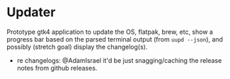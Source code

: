 # Updater

Prototype gtk4 application to update the OS, flatpak, brew, etc, show a progress bar based on the parsed terminal output (from `uupd --json`), and possibly (stretch goal) display the changelog(s).

- re changelogs: @AdamIsrael it'd be just snagging/caching the release notes from github releases.
